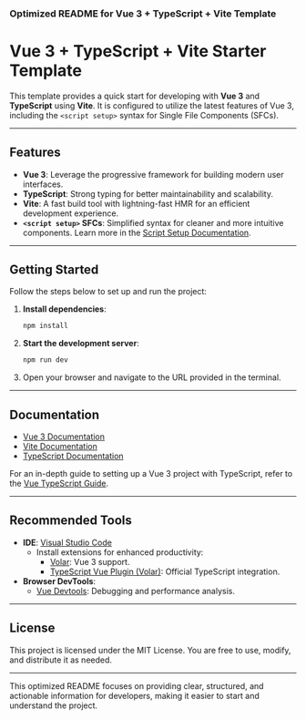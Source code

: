 ### Optimized README for Vue 3 + TypeScript + Vite Template

# **Vue 3 + TypeScript + Vite Starter Template**

This template provides a quick start for developing with **Vue 3** and **TypeScript** using **Vite**. It is configured to utilize the latest features of Vue 3, including the `<script setup>` syntax for Single File Components (SFCs).

---

## **Features**

- **Vue 3**: Leverage the progressive framework for building modern user interfaces.
- **TypeScript**: Strong typing for better maintainability and scalability.
- **Vite**: A fast build tool with lightning-fast HMR for an efficient development experience.
- **`<script setup>` SFCs**: Simplified syntax for cleaner and more intuitive components. Learn more in the [Script Setup Documentation](https://v3.vuejs.org/api/sfc-script-setup.html#sfc-script-setup).

---

## **Getting Started**

Follow the steps below to set up and run the project:

1. **Install dependencies**:
   ```bash
   npm install
   ```

2. **Start the development server**:
   ```bash
   npm run dev
   ```

3. Open your browser and navigate to the URL provided in the terminal.

---

## **Documentation**

- [Vue 3 Documentation](https://vuejs.org/guide/introduction.html)  
- [Vite Documentation](https://vitejs.dev/guide/)  
- [TypeScript Documentation](https://www.typescriptlang.org/docs/)  

For an in-depth guide to setting up a Vue 3 project with TypeScript, refer to the [Vue TypeScript Guide](https://vuejs.org/guide/typescript/overview.html#project-setup).

---

## **Recommended Tools**

- **IDE**: [Visual Studio Code](https://code.visualstudio.com/)
  - Install extensions for enhanced productivity:
    - [Volar](https://marketplace.visualstudio.com/items?itemName=Vue.volar): Vue 3 support.
    - [TypeScript Vue Plugin (Volar)](https://github.com/vuejs/language-tools): Official TypeScript integration.
- **Browser DevTools**:
  - [Vue Devtools](https://devtools.vuejs.org/): Debugging and performance analysis.

---

## **License**

This project is licensed under the MIT License. You are free to use, modify, and distribute it as needed.

---

This optimized README focuses on providing clear, structured, and actionable information for developers, making it easier to start and understand the project.
